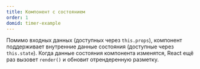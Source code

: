 ```yaml
---
title: Компонент с состоянием
order: 1
domid: timer-example
---
```


Помимо входных данных (доступных через `this.props`), компонент поддерживает внутренние данные состояния (доступные через `this.state`). Когда данные состояния компонента изменятся, React ещё раз вызовет `render()` и обновит отрендеренную разметку.
